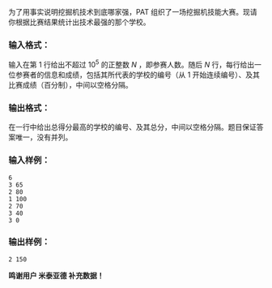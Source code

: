 <!-- Title
挖掘机技术哪家强 (20)
-->
为了用事实说明挖掘机技术到底哪家强，PAT 组织了一场挖掘机技能大赛。现请你根据比赛结果统计出技术最强的那个学校。

### 输入格式：

输入在第 1 行给出不超过 $10^5$ 的正整数 $N$ ，即参赛人数。随后 $N$ 行，每行给出一位参赛者的信息和成绩，包括其所代表的学校的编号（从 1
开始连续编号）、及其比赛成绩（百分制），中间以空格分隔。

### 输出格式：

在一行中给出总得分最高的学校的编号、及其总分，中间以空格分隔。题目保证答案唯一，没有并列。

### 输入样例：

    
    
    6
    3 65
    2 80
    1 100
    2 70
    3 40
    3 0
    

### 输出样例：

    
    
    2 150
    

**鸣谢用户 米泰亚德 补充数据！**

